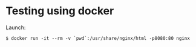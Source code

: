 # Testing using docker

Launch:

```
$ docker run -it --rm -v `pwd`:/usr/share/nginx/html -p8080:80 nginx
```

